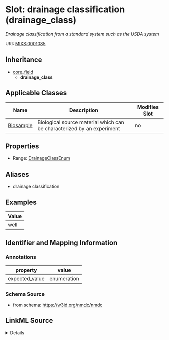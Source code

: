 # Slot: drainage classification (drainage_class)


_Drainage classification from a standard system such as the USDA system_



URI: [MIXS:0001085](https://w3id.org/mixs/0001085)




## Inheritance

* [core_field](core_field.md)
    * **drainage_class**





## Applicable Classes

| Name | Description | Modifies Slot |
| --- | --- | --- |
[Biosample](Biosample.md) | Biological source material which can be characterized by an experiment |  no  |







## Properties

* Range: [DrainageClassEnum](DrainageClassEnum.md)



## Aliases


* drainage classification




## Examples

| Value |
| --- |
| well |

## Identifier and Mapping Information





### Annotations

| property | value |
| --- | --- |
| expected_value | enumeration || occurrence | 1 |



### Schema Source


* from schema: https://w3id.org/nmdc/nmdc




## LinkML Source

<details>
```yaml
name: drainage_class
annotations:
  expected_value:
    tag: expected_value
    value: enumeration
  occurrence:
    tag: occurrence
    value: '1'
description: Drainage classification from a standard system such as the USDA system
title: drainage classification
examples:
- value: well
from_schema: https://w3id.org/nmdc/nmdc
aliases:
- drainage classification
rank: 1000
is_a: core field
slot_uri: MIXS:0001085
multivalued: false
alias: drainage_class
domain_of:
- Biosample
range: drainage_class_enum

```
</details>